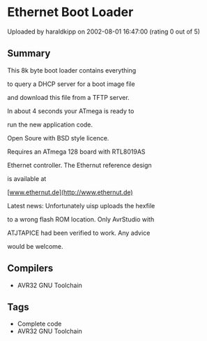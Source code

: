 # Ethernet Boot Loader

Uploaded by haraldkipp on 2002-08-01 16:47:00 (rating 0 out of 5)

## Summary

This 8k byte boot loader contains everything  

to query a DHCP server for a boot image file  

and download this file from a TFTP server.  

In about 4 seconds your ATmega is ready to  

run the new application code.


Open Soure with BSD style licence.


Requires an ATmega 128 board with RTL8019AS  

Ethernet controller. The Ethernut reference design  

is available at  

[www.ethernut.de](http://www.ethernut.de)


Latest news: Unfortunately uisp uploads the hexfile  

to a wrong flash ROM location. Only AvrStudio with  

ATJTAPICE had been verified to work. Any advice  

would be welcome.

## Compilers

- AVR32 GNU Toolchain

## Tags

- Complete code
- AVR32 GNU Toolchain
